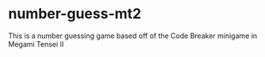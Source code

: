 # number-guess-mt2
This is a number guessing game based off of the Code Breaker minigame in Megami Tensei II
